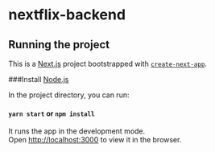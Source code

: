 # nextflix-backend

## Running the project
This is a [Next.js](https://nextjs.org/) project bootstrapped with [`create-next-app`](https://github.com/vercel/next.js/tree/canary/packages/create-next-app).

###Install [Node.js](https://nodejs.org/en/download/current)

In the project directory, you can run:

#### `yarn start` or `npm install`

It runs the app in the development mode.<br />
Open [http://localhost:3000](http://localhost:3000) to view it in the browser. 






